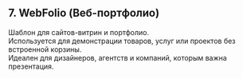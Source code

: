 ## 7. WebFolio (Веб-портфолио)
Шаблон для сайтов-витрин и портфолио.  
Используется для демонстрации товаров, услуг или проектов без встроенной корзины.  
Идеален для дизайнеров, агентств и компаний, которым важна презентация.